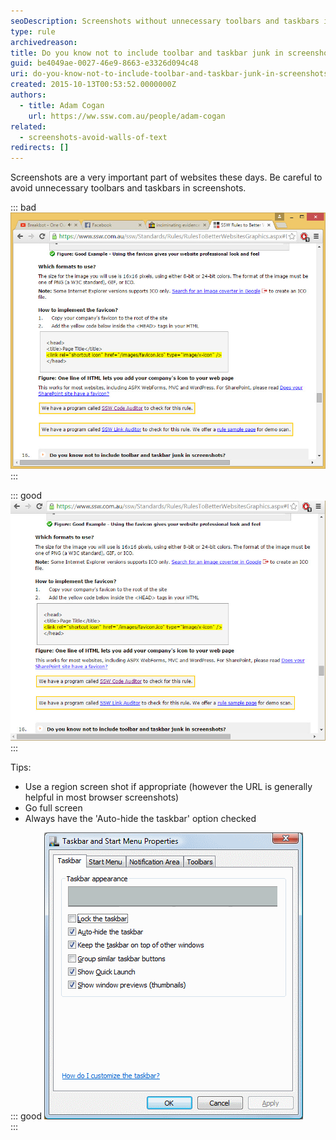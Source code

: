 ```yaml
---
seoDescription: Screenshots without unnecessary toolbars and taskbars improve image quality and user experience.
type: rule
archivedreason:
title: Do you know not to include toolbar and taskbar junk in screenshots?
guid: be4049ae-0027-46e9-8663-e3326d094c48
uri: do-you-know-not-to-include-toolbar-and-taskbar-junk-in-screenshots
created: 2015-10-13T00:53:52.0000000Z
authors:
  - title: Adam Cogan
    url: https://ww.ssw.com.au/people/adam-cogan
related:
  - screenshots-avoid-walls-of-text
redirects: []
---
```


Screenshots are a very important part of websites these days. Be careful to avoid unnecessary toolbars and taskbars in screenshots.

<!--endintro-->

::: bad
![Figure: Bad example - Screenshot includes personal browsers](bad-screenshot-with-personal-data.jpg)  
:::

::: good
![Figure: Good example - Screenshot has been cropped to hide personal browsers](good-no-personal-info.jpg)  
:::

Tips:

- Use a region screen shot if appropriate (however the URL is generally helpful in most browser screenshots)
- Go full screen
- Always have the 'Auto-hide the taskbar' option checked

::: good
![Figure: Always have the 'Auto-hide the taskbar' option checked so you do better screenshots](good-auto-hide-taskbar.gif)  
:::
